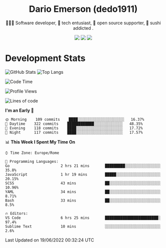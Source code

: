 <div align="center">
  
# Dario Emerson (dedo1911)
👨🏼‍💻 Software developer, 🔧 tech entusiast, 🙌 open source supporter, 🍣 sushi addicted .

[![](https://img.shields.io/badge/-Linkedin-informational?style=for-the-badge&logo=linkedin&logoColor=white&color=2867B2)](http://linkedin.com/in/dedo1911)
[![](https://img.shields.io/badge/-Telegram-informational?style=for-the-badge&logo=telegram&logoColor=white&color=0088cc)](https://t.me/dedo1911)
[![](https://img.shields.io/badge/-Facebook-informational?style=for-the-badge&logo=facebook&logoColor=white&color=3b5998)](https://fb.com/dedo1911)

</div>

# Development Stats

![GitHub Stats](https://github-readme-stats.vercel.app/api?username=dedo1911&hide=&count_private=true&title_color=84cc16&text_color=ffffff&icon_color=84cc16&bg_color=1c1917&hide_border=true&border_radius=0&show_icons=true)
![Top Langs](https://github-readme-stats.vercel.app/api/top-langs/?username=dedo1911&theme=chartreuse-dark&layout=compact)

<!--START_SECTION:waka-->
![Code Time](http://img.shields.io/badge/Code%20Time-0%20secs-blue)

![Profile Views](http://img.shields.io/badge/Profile%20Views-1-blue)

![Lines of code](https://img.shields.io/badge/From%20Hello%20World%20I%27ve%20Written-60%20Thousand%20lines%20of%20code-blue)

**I'm an Early 🐤** 

```text
🌞 Morning    109 commits    ████░░░░░░░░░░░░░░░░░░░░░   16.37% 
🌆 Daytime    322 commits    ████████████░░░░░░░░░░░░░   48.35% 
🌃 Evening    118 commits    ████░░░░░░░░░░░░░░░░░░░░░   17.72% 
🌙 Night      117 commits    ████░░░░░░░░░░░░░░░░░░░░░   17.57%

```


📊 **This Week I Spent My Time On** 

```text
⌚︎ Time Zone: Europe/Rome

💬 Programming Languages: 
Go                       2 hrs 21 mins       █████████░░░░░░░░░░░░░░░░   35.8% 
JavaScript               1 hr 19 mins        █████░░░░░░░░░░░░░░░░░░░░   20.15% 
SCSS                     43 mins             ██░░░░░░░░░░░░░░░░░░░░░░░   10.96% 
YAML                     34 mins             ██░░░░░░░░░░░░░░░░░░░░░░░   8.71% 
Bash                     33 mins             ██░░░░░░░░░░░░░░░░░░░░░░░   8.5%

🔥 Editors: 
VS Code                  6 hrs 25 mins       ████████████████████████░   97.4% 
Sublime Text             10 mins             ░░░░░░░░░░░░░░░░░░░░░░░░░   2.6%

```


 Last Updated on 19/06/2022 00:32:24 UTC
<!--END_SECTION:waka-->

<!--
**dedo1911/dedo1911** is a ✨ _special_ ✨ repository because its `README.md` (this file) appears on your GitHub profile.

Here are some ideas to get you started:

- 🔭 I’m currently working on ...
- 🌱 I’m currently learning ...
- 👯 I’m looking to collaborate on ...
- 🤔 I’m looking for help with ...
- 💬 Ask me about ...
- 📫 How to reach me: ...
- 😄 Pronouns: ...
- ⚡ Fun fact: ...
-->
